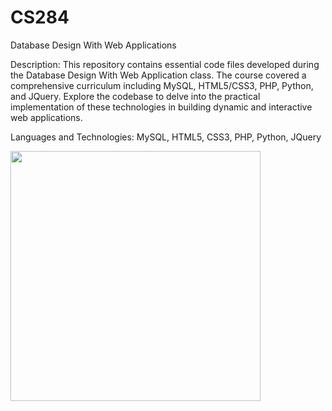 # CS284
Database Design With Web Applications

Description: This repository contains essential code files developed during the Database Design With Web Application class. The course covered a comprehensive curriculum including MySQL, HTML5/CSS3, PHP, Python, and JQuery. Explore the codebase to delve into the practical implementation of these technologies in building dynamic and interactive web applications.

Languages and Technologies: MySQL, HTML5, CSS3, PHP, Python, JQuery

<img src="https://recordit.co/v5CyQbhw0f.gif" width=400><br>
